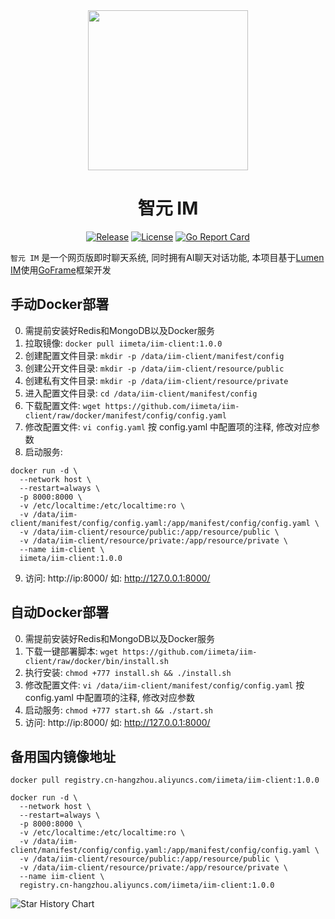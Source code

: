 <div align=center>

<img src="https://iim.ai/public/images/logo.png" width="256"/>

# 智元 IM

[![Release](https://img.shields.io/github/v/release/iimeta/iim-client?color=blue)](https://github.com/iimeta/iim-client/releases)
[![License](https://img.shields.io/static/v1?label=license&message=MIT&color=green)](https://github.com/iimeta/iim-client/main/LICENSE)
[![Go Report Card](https://goreportcard.com/badge/github.com/iimeta/iim-client)](https://goreportcard.com/report/github.com/iimeta/iim-client)

</div>

`智元 IM` 是一个网页版即时聊天系统, 同时拥有AI聊天对话功能, 本项目基于[Lumen IM](https://github.com/gzydong/go-chat)使用[GoFrame](https://github.com/gogf/gf)框架开发

## 手动Docker部署
0. 需提前安装好Redis和MongoDB以及Docker服务
1. 拉取镜像: `docker pull iimeta/iim-client:1.0.0`
2. 创建配置文件目录: `mkdir -p /data/iim-client/manifest/config`
3. 创建公开文件目录: `mkdir -p /data/iim-client/resource/public`
4. 创建私有文件目录: `mkdir -p /data/iim-client/resource/private`
5. 进入配置文件目录: `cd /data/iim-client/manifest/config`
6. 下载配置文件: `wget https://github.com/iimeta/iim-client/raw/docker/manifest/config/config.yaml`
7. 修改配置文件: `vi config.yaml` 按 config.yaml 中配置项的注释, 修改对应参数
8. 启动服务: 
```shell
docker run -d \
  --network host \
  --restart=always \
  -p 8000:8000 \
  -v /etc/localtime:/etc/localtime:ro \
  -v /data/iim-client/manifest/config/config.yaml:/app/manifest/config/config.yaml \
  -v /data/iim-client/resource/public:/app/resource/public \
  -v /data/iim-client/resource/private:/app/resource/private \
  --name iim-client \
  iimeta/iim-client:1.0.0
```
9. 访问: http://ip:8000/ 如: http://127.0.0.1:8000/

## 自动Docker部署
0. 需提前安装好Redis和MongoDB以及Docker服务
1. 下载一键部署脚本: `wget https://github.com/iimeta/iim-client/raw/docker/bin/install.sh`
2. 执行安装: `chmod +777 install.sh && ./install.sh`
3. 修改配置文件: `vi /data/iim-client/manifest/config/config.yaml` 按 config.yaml 中配置项的注释, 修改对应参数
4. 启动服务: `chmod +777 start.sh && ./start.sh`
5. 访问: http://ip:8000/ 如: http://127.0.0.1:8000/

## 备用国内镜像地址
```shell
docker pull registry.cn-hangzhou.aliyuncs.com/iimeta/iim-client:1.0.0
```
```shell
docker run -d \
  --network host \
  --restart=always \
  -p 8000:8000 \
  -v /etc/localtime:/etc/localtime:ro \
  -v /data/iim-client/manifest/config/config.yaml:/app/manifest/config/config.yaml \
  -v /data/iim-client/resource/public:/app/resource/public \
  -v /data/iim-client/resource/private:/app/resource/private \
  --name iim-client \
  registry.cn-hangzhou.aliyuncs.com/iimeta/iim-client:1.0.0
```


![Star History Chart](https://api.star-history.com/svg?repos=iimeta/iim-client&type=Date)
